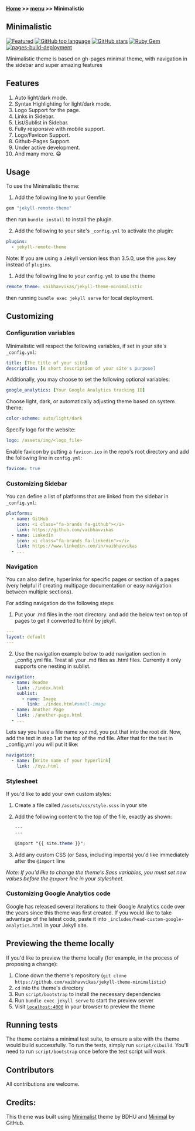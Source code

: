 **[Home](https://vhembedistrictmunicipality.github.io/) >> [menu](https://vhembedistrictmunicipality.github.io/projects.html) >> Minimalistic**

## Minimalistic

[![Featured](https://img.shields.io/badge/featured%20on-JekyllThemes-red.svg)](https://jekyll-themes.com/jekyll-theme-minimalistic/)
[![GitHub top language](https://img.shields.io/github/languages/top/vaibhavvikas/jekyll-theme-minimalistic)](#)
[![GitHub stars](https://img.shields.io/github/stars/vaibhavvikas/jekyll-theme-minimalistic)](https://github.com/vaibhavvikas/jekyll-theme-minimalistic/stargazers)
[![Ruby Gem](https://github.com/vaibhavvikas/jekyll-theme-minimalistic/actions/workflows/gem-push.yml/badge.svg)](https://github.com/vaibhavvikas/jekyll-theme-minimalistic/actions/workflows/gem-push.yml)
[![pages-build-deployment](https://github.com/vaibhavvikas/jekyll-theme-minimalistic/actions/workflows/pages/pages-build-deployment/badge.svg)](https://github.com/vaibhavvikas/jekyll-theme-minimalistic/actions/workflows/pages/pages-build-deployment)

Minimalistic theme is based on gh-pages minimal theme, with navigation in the sidebar and super amazing features



## Features
1. Auto light/dark mode.
2. Syntax Highlighting for light/dark mode.
3. Logo Support for the page.
4. Links in Sidebar.
5. List/Sublist in Sidebar.
6. Fully responsive with mobile support.
7. Logo/Favicon Support.
8. Github-Pages Support.
9. Under active development.
10. And many more. 😁

## Usage

To use the Minimalistic theme:

1. Add the following line to your Gemfile

```ruby
gem "jekyll-remote-theme"
```

then run `bundle install` to install the plugin.

2. Add the following to your site's `_config.yml` to activate the plugin:

```yml
plugins:
  - jekyll-remote-theme
```

Note: If you are using a Jekyll version less than 3.5.0, use the `gems` key instead of `plugins`.

1. Add the following line to your `config.yml` to use the theme

```yml
remote_theme: vaibhavvikas/jekyll-theme-minimalistic
```

then running `bundle exec jekyll serve` for local deployment.

## Customizing

### Configuration variables

Minimalistic will respect the following variables, if set in your site's `_config.yml`:

```yml
title: [The title of your site]
description: [A short description of your site's purpose]
```

Additionally, you may choose to set the following optional variables:

```yml
google_analytics: [Your Google Analytics tracking ID]
```

Choose light, dark, or automatically adjusting theme based on system theme:

```yml
color-scheme: auto/light/dark
```

Specify logo for the website:

```yml
logo: /assets/img/<logo_file>
```

Enable favicon by putting a `favicon.ico` in the repo's root directory and add the following line in `config.yml`:

```yml
favicon: true
```

### Customizing Sidebar

You can define a list of platforms that are linked from the sidebar in `_config.yml`:

```yml
platforms:
  - name: GitHub
    icon: <i class="fa-brands fa-github"></i>
    link: https://github.com/vaibhavvikas
  - name: LinkedIn
    icon: <i class="fa-brands fa-linkedin"></i>
    link: https://www.linkedin.com/in/vaibhavvikas
  - ...
```

### Navigation

You can also define, hyperlinks for specific pages or section of a pages (very helpful if creating multipage documentation or easy navigation between multiple sections). 

For adding navigation do the following steps:

1. Put your .md files in the root directory. and add the below text on top of pages to get it converted to html by jekyll.
   
```yml
---
layout: default
---
```

2. Use the navigation example below to add navigation section in _config.yml file. Treat all your .md files as .html files. Currently it only supports one nesting in sublist.

```yml
navigation:
  - name: Readme
    link: ./index.html
    sublist:
      - name: Image
        link: ./index.html#small-image
  - name: Another Page
    link: ./another-page.html
  - ...
```


Lets say you have a file name xyz.md, you put that into the root dir. Now, add the text in step 1 at the top of the md file. After that for the text in _config.yml you will put it like:

```yml
navigation:
  - name: [Write name of your hyperlink]
    link: ./xyz.html
```

### Stylesheet

If you'd like to add your own custom styles:

1. Create a file called `/assets/css/style.scss` in your site
2. Add the following content to the top of the file, exactly as shown:

    ```scss
    ---
    ---

    @import "{{ site.theme }}";
    ```

3. Add any custom CSS (or Sass, including imports) you'd like immediately after the `@import` line

*Note: If you'd like to change the theme's Sass variables, you must set new values before the `@import` line in your stylesheet.*

### Customizing Google Analytics code

Google has released several iterations to their Google Analytics code over the years since this theme was first created. If you would like to take advantage of the latest code, paste it into `_includes/head-custom-google-analytics.html` in your Jekyll site.

## Previewing the theme locally

If you'd like to preview the theme locally (for example, in the process of proposing a change):

1. Clone down the theme's repository (`git clone https://github.com/vaibhavvikas/jekyll-theme-minimalistic`)
2. `cd` into the theme's directory
3. Run `script/bootstrap` to install the necessary dependencies
4. Run `bundle exec jekyll serve` to start the preview server
5. Visit [`localhost:4000`](http://localhost:4000) in your browser to preview the theme

## Running tests

The theme contains a minimal test suite, to ensure a site with the theme would build successfully. To run the tests, simply run `script/cibuild`. You'll need to run `script/bootstrap` once before the test script will work.

## Contributors

All contributions are welcome.

## Credits:

This theme was built using [Minimalist](https://github.com/BDHU/minimalist) theme by BDHU and [Minimal](https://github.com/pages-themes/minimal) by GitHub.

